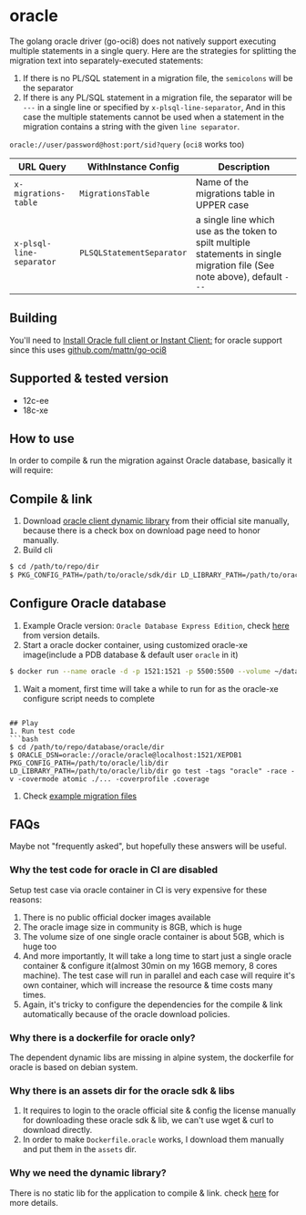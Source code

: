 # oracle
The golang oracle driver (go-oci8) does not natively support executing multiple statements in a single query. 
Here are the strategies for splitting the migration text into separately-executed statements:
1. If there is no PL/SQL statement in a migration file, the `semicolons` will be the separator
1. If there is any PL/SQL statement in a migration file, the separator will be `---` in a single line or specified by `x-plsql-line-separator`, 
   And in this case the multiple statements cannot be used when a statement in the migration contains a string with the given `line separator`.

`oracle://user/password@host:port/sid?query` (`oci8` works too)

| URL Query  | WithInstance Config | Description |
|------------|---------------------|-------------|
| `x-migrations-table` | `MigrationsTable` | Name of the migrations table in UPPER case |
| `x-plsql-line-separator` | `PLSQLStatementSeparator` | a single line which use as the token to spilt multiple statements in single migration file (See note above), default `---` |

## Building

You'll need to [Install Oracle full client or Instant Client:](https://www.oracle.com/technetwork/database/database-technologies/instant-client/downloads/index.html) for oracle support since this uses [github.com/mattn/go-oci8](https://github.com/mattn/go-oci8)

## Supported & tested version
- 12c-ee
- 18c-xe

## How to use

In order to compile & run the migration against Oracle database, basically it will require:

## Compile & link
1. Download [oracle client dynamic library](https://www.oracle.com/technetwork/database/database-technologies/instant-client/downloads/index.html) from their official site manually, because there is a check box on download page need to honor manually.
1. Build cli 
```bash
$ cd /path/to/repo/dir
$ PKG_CONFIG_PATH=/path/to/oracle/sdk/dir LD_LIBRARY_PATH=/path/to/oracle/lib/dir go build  -tags 'oracle' -o bin/migrate github.com/golang-migrate/migrate/v4/cli
```

## Configure Oracle database
1. Example Oracle version: `Oracle Database Express Edition`, check [here](https://docs.oracle.com/cd/B28359_01/license.111/b28287/editions.htm#DBLIC119) from version details.
1. Start a oracle docker container, using customized oracle-xe image(include a PDB database & default user `oracle` in it)
```bash
$ docker run --name oracle -d -p 1521:1521 -p 5500:5500 --volume ~/data/oracle-xe:/opt/oracle/oradata maxnilz/oracle-xe:18c
```
1. Wait a moment, first time will take a while to run for as the oracle-xe configure script needs to complete
```

## Play
1. Run test code 
```bash
$ cd /path/to/repo/database/oracle/dir
$ ORACLE_DSN=oracle://oracle/oracle@localhost:1521/XEPDB1 PKG_CONFIG_PATH=/path/to/oracle/lib/dir LD_LIBRARY_PATH=/path/to/oracle/lib/dir go test -tags "oracle" -race -v -covermode atomic ./... -coverprofile .coverage
```
1. Check [example migration files](examples)

## FAQs

Maybe not "frequently asked", but hopefully these answers will be useful.

### Why the test code for oracle in CI are disabled

Setup test case via oracle container in CI is very expensive for these reasons:
1. There is no public official docker images available
1. The oracle image size in community is 8GB, which is huge
1. The volume size of one single oracle container is about 5GB, which is huge too
1. And more importantly, It will take a long time to start just a single oracle container & configure it(almost 30min on my 16GB memory, 8 cores machine). The test case will run in parallel and each case will require it's own container, which will increase the resource & time costs many times.
1. Again, it's tricky to configure the dependencies for the compile & link automatically because of the oracle download policies. 

### Why there is a dockerfile for oracle only?

The dependent dynamic libs are missing in alpine system, the dockerfile for oracle is based on debian system.

### Why there is an assets dir for the oracle sdk & libs

1. It requires to login to the oracle official site & config the license manually for downloading these oracle sdk & lib, we can't use wget & curl to download directly.
1. In order to make `Dockerfile.oracle` works, I download them manually and put them in the `assets` dir.

### Why we need the dynamic library?

There is no static lib for the application to compile & link. check [here](https://community.oracle.com/thread/4177571) for more details.

